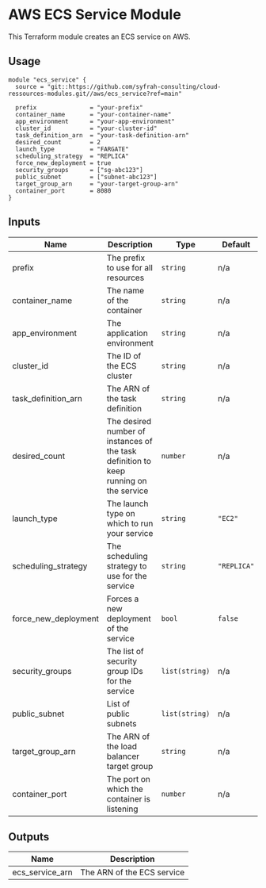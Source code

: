 # AWS ECS Service Module

This Terraform module creates an ECS service on AWS.

## Usage

```hcl
module "ecs_service" {
  source = "git::https://github.com/syfrah-consulting/cloud-ressources-modules.git//aws/ecs_service?ref=main"
  
  prefix               = "your-prefix"
  container_name       = "your-container-name"
  app_environment      = "your-app-environment"
  cluster_id           = "your-cluster-id"
  task_definition_arn  = "your-task-definition-arn"
  desired_count        = 2
  launch_type          = "FARGATE"
  scheduling_strategy  = "REPLICA"
  force_new_deployment = true
  security_groups      = ["sg-abc123"]
  public_subnet        = ["subnet-abc123"]
  target_group_arn     = "your-target-group-arn"
  container_port       = 8080
}
```

## Inputs

| Name | Description | Type | Default | Required |
|------|-------------|------|---------|:--------:|
| prefix | The prefix to use for all resources | `string` | n/a | yes |
| container_name | The name of the container | `string` | n/a | yes |
| app_environment | The application environment | `string` | n/a | yes |
| cluster_id | The ID of the ECS cluster | `string` | n/a | yes |
| task_definition_arn | The ARN of the task definition | `string` | n/a | yes |
| desired_count | The desired number of instances of the task definition to keep running on the service | `number` | n/a | yes |
| launch_type | The launch type on which to run your service | `string` | `"EC2"` | no |
| scheduling_strategy | The scheduling strategy to use for the service | `string` | `"REPLICA"` | no |
| force_new_deployment | Forces a new deployment of the service | `bool` | `false` | no |
| security_groups | The list of security group IDs for the service | `list(string)` | n/a | yes |
| public_subnet | List of public subnets | `list(string)` | n/a | yes |
| target_group_arn | The ARN of the load balancer target group | `string` | n/a | yes |
| container_port | The port on which the container is listening | `number` | n/a | yes |

## Outputs

| Name | Description |
|------|-------------|
| ecs_service_arn | The ARN of the ECS service |

